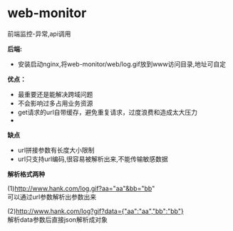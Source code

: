 # web-monitor
前端监控-异常,api调用

**后端:**
- 安装启动nginx,将web-monitor/web/log.gif放到www访问目录,地址可自定


**优点：**
- 最重要还是能解决跨域问题
- 不会影响过多占用业务资源
- get请求的url自带缓存，避免重复请求，过度浪费和造成太大压力
- 
**缺点**
- url拼接参数有长度大小限制
- url只支持url编码,很容易被解析出来,不能传输敏感数据

**解析格式两种** <br/>

(1)http://www.hank.com/log.gif?aa="aa"&bb="bb" <br/>
可以通过url参数解析出参数出来

(2)http://www.hank.com/log?gif?data={"aa":"aa","bb":"bb"} <br/>
解析data参数后直接json解析成对象
